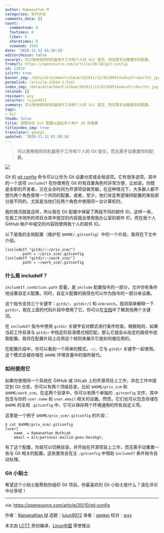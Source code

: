 ```yaml
---
author: Ramanathan M
categories: 软件开发
comments_data: []
count:
  commentnum: 0
  favtimes: 0
  likes: 0
  sharetimes: 0
  viewnum: 3585
date: '2020-11-12 01:38:16'
editorchoice: false
excerpt: 可以使用相同的机器用于工作和个人的 Git 提交，而无需手动重置你的配置。
fromurl: https://opensource.com/article/20/10/git-config
id: 12814
islctt: true
banner_img: /data/attachment/album/202011/12/013805t4u4nu57rc6ur7nt.jpg
permalink: /article-12814-1.html
index_img: /data/attachment/album/202011/12/013805t4u4nu57rc6ur7nt.jpg.thumb.jpg
related: []
reviewer: wxy
selector: lujun9972
summary: 可以使用相同的机器用于工作和个人的 Git 提交，而无需手动重置你的配置。
tags:
- Git
thumb: false
title: 调整你的 Git 配置以适应多个用户 ID 的需要
titleindex_img: true
translator: geekpi
updated: '2020-11-12 01:38:16'
---
```



> 
> 可以使用相同的机器用于工作和个人的 Git 提交，而无需手动重置你的配置。
> 
> 
> 


![](/data/attachment/album/202011/12/013805t4u4nu57rc6ur7nt.jpg)


Git 的 [git config](https://git-scm.com/docs/git-config) 命令可以让你为 Git 设置仓库或全局选项。它有很多选项，其中的一个选项 `includeIf` 在你使用在 Git 时有双重角色时非常方便，比如说，你既是全职的开发者，又在业余时间为开源项目做贡献。在这种情况下，大多数人都不想为两个角色使用一个共同的配置，或者，至少，他们肯定希望保持配置的某些部分是不同的，尤其是当他们在两个角色中使用同一台计算机时。


我的情况就是这样，所以我在 Git 配置中保留了两组不同的邮件 ID。这样一来，在我工作场所的项目仓库中提交的内容就会使用我办公室的邮件 ID，而在我个人 GitHub 帐户中提交的内容则使用我个人的邮件 ID。


以下是我的全局配置（维护在 `$HOME/.gitconfig`）中的一个片段，我将在下文中介绍。



```
[includeIf "gitdir:~/priv_scm/"]
        path = ~/priv_scm/.gitconfig
[includeIf "gitdir:~/work_scm/"]
        path = ~/work_scm/.gitconfig

```

### 什么是 includeIf？


`includeIf.condition.path` 变量，是 `include` 配置指令的一部分，允许你有条件地设置自定义配置。同时，自定义配置的路径也可以作为指令的一部分来设置。


这个指令支持三个关键字：`gitdir`、`gitdir/I` 和 `onbranch`。我将简单解释一下 `gitdir`，我在上面的代码片段中使用了它。你可以在[文档](https://git-scm.com/docs/git-config#_conditional_includes)中了解其他两个关键词。


在 `includeIf` 指令中使用 `gitdir` 关键字会对模式进行条件检查。根据规则，如果当前工作目录与 `gitdir` 中指定的目录模式相匹配，那么它就会从给定的路径中选取配置。我将在配置片段上应用这个规则来展示它是如何被应用的。


在配置片段中，你可以看到一个简单的模式，`~/`，它与 `gitdir` 关键字一起使用。这个模式会被存储在 `$HOME` 环境变量中的值所替代。


### 如何使用它


如果你使用同一个系统在 GitHub 或 GitLab 上的开源项目上工作，并在工作中提交到 Git 仓库，你可以有两个顶级目录，比如 `$HOME/priv_scm` 和 `$HOME/work_scm`。在这两个目录中，你可以有两个单独的 `.gitconfig` 文件，其中包含与你的 `user.name` 和 `user.email` 相关的设置。然而，它们也可以包含存储在 `$HOME` 的全局 `.gitconfig` 中，它可以保存两个环境通用的所有自定义项。


这里是一个例子 `$HOME/priv_scm/.gitconfig` 的片段：



```
$ cat $HOME/priv_scm/.gitconfig
[user]
    name  = Ramanathan Muthiah
    email = &lt;personal-mailid-goes-here&gt;

```

有了这个配置，你就可以切换目录，并开始在开源项目上工作，而无需手动重置一些与 Git 相关的配置。这些更改会在主 `.gitconfig` 中借助 `includeIf` 条件指令自动处理。


### Git 小贴士


希望这个小贴士能帮助你组织 Git 项目。你最喜欢的 Git 小贴士是什么？请在评论中分享吧！




---


via: <https://opensource.com/article/20/10/git-config>


作者：[Ramanathan M](https://opensource.com/users/muthiahramanathan) 选题：[lujun9972](https://github.com/lujun9972) 译者：[geekpi](https://github.com/geekpi) 校对：[wxy](https://github.com/wxy)


本文由 [LCTT](https://github.com/LCTT/TranslateProject) 原创编译，[Linux中国](https://linux.cn/) 荣誉推出